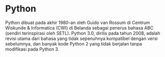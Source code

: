 # Python

Python dibuat pada akhir 1980-an oleh Guido van Rossum di Centrum Wiskunde & Informatica (CWI) di Belanda sebagai penerus bahasa ABC (sendiri terinspirasi oleh SETL).
Python 3.0, dirilis pada tahun 2008, adalah revisi utama dari bahasa yang tidak sepenuhnya kompatibel dengan versi sebelumnya, dan banyak kode Python 2 yang tidak berjalan tanpa modifikasi pada Python 3.
